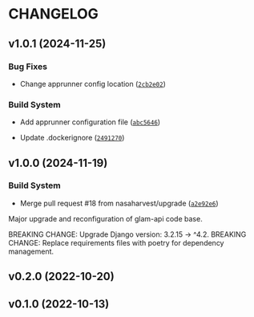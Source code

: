 # CHANGELOG


## v1.0.1 (2024-11-25)

### Bug Fixes

- Change apprunner config location
  ([`2cb2e02`](https://github.com/nasaharvest/glam-api/commit/2cb2e02fd9484ca9679a089641d54a38f58aef32))

### Build System

- Add apprunner configuration file
  ([`abc5646`](https://github.com/nasaharvest/glam-api/commit/abc564698bb0daccae38b60c13b4741dbb611f84))

- Update .dockerignore
  ([`2491270`](https://github.com/nasaharvest/glam-api/commit/2491270b984982983179f534189baae53e24afb8))


## v1.0.0 (2024-11-19)

### Build System

- Merge pull request #18 from nasaharvest/upgrade
  ([`a2e92e6`](https://github.com/nasaharvest/glam-api/commit/a2e92e62c1792ddb2889fa910a2ee5fa21b7b15d))

Major upgrade and reconfiguration of glam-api code base.

BREAKING CHANGE: Upgrade Django version: 3.2.15 -> ^4.2. BREAKING CHANGE: Replace requirements files
  with poetry for dependency management.


## v0.2.0 (2022-10-20)


## v0.1.0 (2022-10-13)
